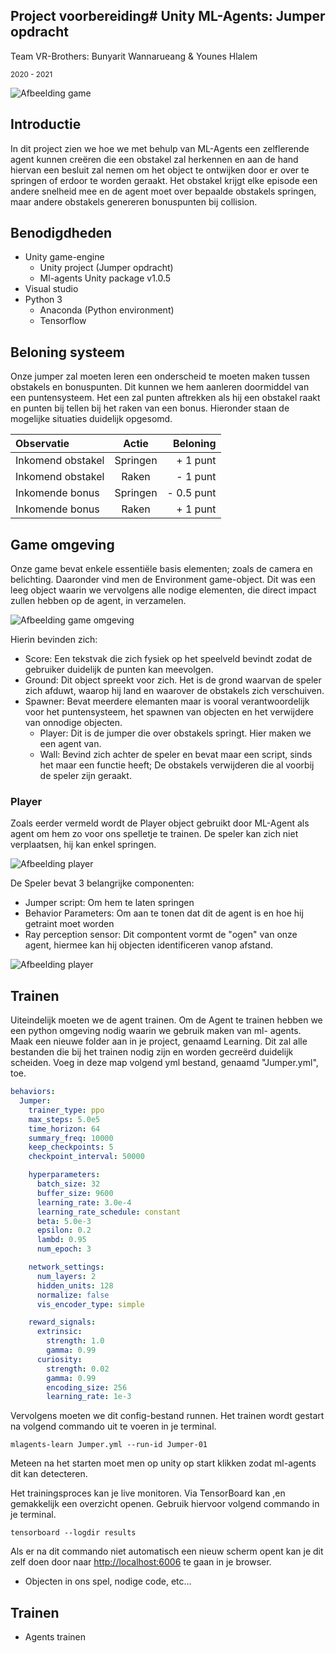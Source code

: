 ## Project voorbereiding# Unity ML-Agents: Jumper opdracht

Team VR-Brothers: Bunyarit Wannarueang & Younes Hlalem

<small>2020 - 2021</small>

![Afbeelding game](img/1.png)

## Introductie

In dit project zien we hoe we met behulp van ML-Agents een zelflerende agent kunnen creëren die een obstakel zal herkennen en aan de hand hiervan een besluit zal nemen om het object te ontwijken door er over te springen of erdoor te worden geraakt. Het obstakel krijgt elke episode een andere snelheid mee en de agent moet over bepaalde obstakels springen, maar andere obstakels genereren bonuspunten bij collision.

## Benodigdheden

- Unity game-engine
  - Unity project (Jumper opdracht)
  - Ml-agents Unity package v1.0.5
- Visual studio
- Python 3
  - Anaconda (Python environment)
  - Tensorflow

## Beloning systeem

Onze jumper zal moeten leren een onderscheid te moeten maken tussen obstakels en bonuspunten. Dit kunnen we hem aanleren doormiddel van een puntensysteem. Het een zal punten aftrekken als hij een obstakel raakt en punten bij tellen bij het raken van een bonus. Hieronder staan de mogelijke situaties duidelijk opgesomd.

| Observatie        |  Actie   |   Beloning |
| :---------------- | :------: | ---------: |
| Inkomend obstakel | Springen |   + 1 punt |
| Inkomend obstakel |  Raken   |   - 1 punt |
| Inkomende bonus   | Springen | - 0.5 punt |
| Inkomende bonus   |  Raken   |   + 1 punt |

## Game omgeving

Onze game bevat enkele essentiële basis elementen; zoals de camera en belichting. Daaronder vind men de Environment game-object. Dit was een leeg object waarin we vervolgens alle nodige elementen, die direct impact zullen hebben op de agent, in verzamelen.

![Afbeelding game omgeving](./img/2.png)

Hierin bevinden zich:

- Score: Een tekstvak die zich fysiek op het speelveld bevindt zodat de gebruiker duidelijk de punten kan meevolgen.
- Ground: Dit object spreekt voor zich. Het is de grond waarvan de speler zich afduwt, waarop hij land en waarover de obstakels zich verschuiven.
- Spawner: Bevat meerdere elemanten maar is vooral verantwoordelijk voor het puntensysteem, het spawnen van objecten en het verwijdere van onnodige objecten.
  - Player: Dit is de jumper die over obstakels springt. Hier maken we een agent van.
  - Wall: Bevind zich achter de speler en bevat maar een script, sinds het maar een functie heeft; De obstakels verwijderen die al voorbij de speler zijn geraakt.

### Player

Zoals eerder vermeld wordt de Player object gebruikt door ML-Agent als agent om hem zo voor ons spelletje te trainen. De speler kan zich niet verplaatsen, hij kan enkel springen.

![Afbeelding player](img/3.png)

De Speler bevat 3 belangrijke componenten:

- Jumper script: Om hem te laten springen
- Behavior Parameters: Om aan te tonen dat dit de agent is en hoe hij getraint moet worden
- Ray perception sensor: Dit compontent vormt de "ogen" van onze agent, hiermee kan hij objecten identificeren vanop afstand.

![Afbeelding player](img/4.png)

## Trainen

Uiteindelijk moeten we de agent trainen. Om de Agent te trainen hebben we een python omgeving nodig waarin we gebruik maken van ml- agents. Maak een nieuwe folder aan in je project, genaamd Learning. Dit zal alle bestanden die bij het trainen nodig zijn en worden gecreërd duidelijk scheiden. Voeg in deze map volgend yml bestand, genaamd "Jumper.yml", toe.

```yml
behaviors:
  Jumper:
    trainer_type: ppo
    max_steps: 5.0e5
    time_horizon: 64
    summary_freq: 10000
    keep_checkpoints: 5
    checkpoint_interval: 50000

    hyperparameters:
      batch_size: 32
      buffer_size: 9600
      learning_rate: 3.0e-4
      learning_rate_schedule: constant
      beta: 5.0e-3
      epsilon: 0.2
      lambd: 0.95
      num_epoch: 3

    network_settings:
      num_layers: 2
      hidden_units: 128
      normalize: false
      vis_encoder_type: simple

    reward_signals:
      extrinsic:
        strength: 1.0
        gamma: 0.99
      curiosity:
        strength: 0.02
        gamma: 0.99
        encoding_size: 256
        learning_rate: 1e-3
```

Vervolgens moeten we dit config-bestand runnen. Het trainen wordt gestart na volgend commando uit te voeren in je terminal.

```
mlagents-learn Jumper.yml --run-id Jumper-01
```

Meteen na het starten moet men op unity op start klikken zodat ml-agents dit kan detecteren.

Het trainingsproces kan je live monitoren. Via TensorBoard kan ,en gemakkelijk een overzicht openen. Gebruik hiervoor volgend commando in je terminal.

```
tensorboard --logdir results
```

Als er na dit commando niet automatisch een nieuw scherm opent kan je dit zelf doen door naar <http://localhost:6006> te gaan in je browser.

- Objecten in ons spel, nodige code, etc...

## Trainen

- Agents trainen
